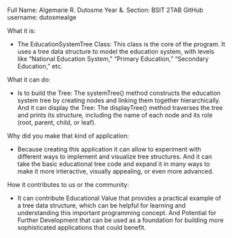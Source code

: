 Full Name: Algemarie R. Dutosme 
Year &. Section: BSIT 2TAB
GitHub username: dutosmealge

What it is:
-	The EducationSystemTree Class: This class is the core of the program. It uses a tree data structure to model the education system, with levels like “National Education System,” “Primary Education,” “Secondary Education,” etc.

What it can do:
-	Is to  build the Tree: The  systemTree()  method constructs the education system tree by creating nodes and linking them together hierarchically. And it can display the Tree: The  displayTree()  method traverses the tree and prints its structure, including the name of each node and its role (root, parent, child, or leaf).

Why did you make that kind of application:
-	 Because creating this application it can allow to experiment with different ways to implement and visualize tree structures. And it can take the basic educational tree code and expand it in many ways to make it more interactive, visually appealing, or even more advanced.  

How it contributes to us or the community:
-	It can contribute Educational Value that provides a practical example of a tree data structure, which can be helpful for learning and understanding this important programming concept. And  Potential for Further Development that can be used as a foundation for building more sophisticated applications that could benefit.

